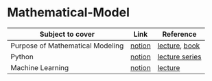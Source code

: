 # Mathematical-Model
| Subject to cover                                                                          | Link                                                                                                                 | Reference                          |
|-------------------------------------------------------------------------------------------|-----------------------------------------------------------------------------------------------------------------------------|-------------------------------|
| Purpose of Mathematical Modeling | [notion](https://touchvarit.notion.site/Purpose-of-Mathematical-Modeling-efb65cd83e394b2ea1277457c02b9eb3?pvs=25) |  [lecture](https://www.youtube.com/watch?v=I0tKMBS8Y0g&list=PLnE-99oQBy1JKaM1hlFNjZH-drJlp0ASx&index=24), [book](      https://salt.co.th/product/%E0%B9%83%E0%B8%99%E0%B8%A3%E0%B9%89%E0%B8%B2%E0%B8%99%E0%B8%82%E0%B8%B2%E0%B8%A2%E0%B8%88%E0%B8%B1%E0%B8%81%E0%B8%A3%E0%B8%A7%E0%B8%B2%E0%B8%A5%E0%B8%95%E0%B8%B2%E0%B8%A1%E0%B8%AA%E0%B8%B1%E0%B9%88/)                                                                                                                     |                               |
| Python | [notion](https://touchvarit.notion.site/Python-f785b12bd57b4236b5b3a8c32dcf8d0c?pvs=25) | [lecture series](https://cs50.harvard.edu/python/2022/) 
| Machine Learning | [notion](https://touchvarit.notion.site/Machine-Learning-84f6d14e013643f5ae1d64171aa8f943) | [lecture](https://www.youtube.com/watch?v=N_wFjy3ZWjg&list=PLL0SWcFqypCl4lrzk1dMWwTUrzQZFt7y0&index=9) |
